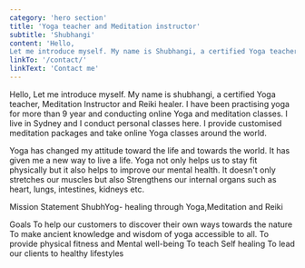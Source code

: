```yaml
---
category: 'hero section'
title: 'Yoga teacher and Meditation instructor'
subtitle: 'Shubhangi'
content: 'Hello,
Let me introduce myself. My name is Shubhangi, a certified Yoga teacher, Meditation Instructor and Reiki healer. I have been practising Yoga for more than 9 years and conducting online Yoga and Meditation classes. I live in Sydney and I conduct personal classes here. I provide customised meditation packages and take online Yoga classes around the world.'
linkTo: '/contact/'
linkText: 'Contact me'
---
```

Hello,
Let me introduce myself. My name is shubhangi, a certified Yoga teacher, Meditation Instructor and Reiki healer. I have been practising yoga for more than 9 year and conducting online Yoga and meditation classes. I live in Sydney and I conduct personal classes here. I provide customised meditation packages and take online Yoga classes around the world. 

Yoga has changed my attitude toward the life and towards the world. It has given me a new way to live a life. Yoga not only helps us to stay fit physically but it also helps to improve our mental health. It doesn't only stretches our muscles but also Strengthens our internal organs such as heart, lungs, intestines, kidneys etc.

Mission Statement
ShubhYog- healing through Yoga,Meditation and Reiki

Goals
To help our customers to discover their own ways towards the nature 
To make ancient knowledge and wisdom of yoga accessible to all. 
To provide physical fitness and Mental well-being 
To teach Self healing 
To lead our clients to healthy lifestyles